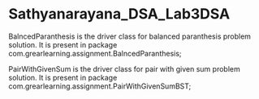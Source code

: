 # Sathyanarayana_DSA_Lab3DSA

BalncedParanthesis is the driver class for balanced paranthesis problem solution. It is present in package com.grearlearning.assignment.BalncedParanthesis;

PairWithGivenSum is the driver class for pair with given sum problem solution. It is present in package com.grearlearning.assignment.PairWithGivenSumBST;
